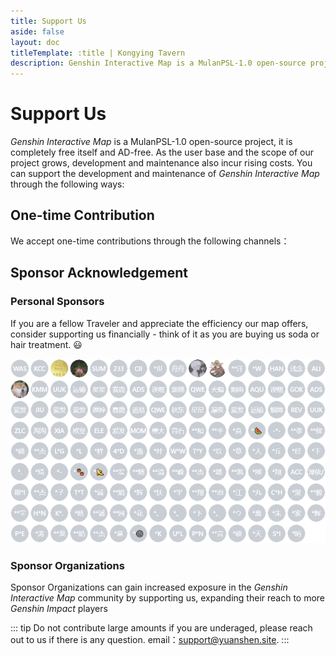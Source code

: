 ```yaml
---
title: Support Us
aside: false
layout: doc
titleTemplate: :title | Kongying Tavern
description: Genshin Interactive Map is a MulanPSL-1.0 open-source project, it is completely free itself and AD-free. As the user base and the scope of our project grows, development and maintenance also incur rising costs.
---
```


# Support Us

_Genshin Interactive Map_ is a MulanPSL-1.0 open-source project, it is completely free itself and AD-free.
As the user base and the scope of our project grows, development and maintenance also incur rising costs. You can support the development and maintenance of _Genshin Interactive Map_ through the following ways:

## One-time Contribution

We accept one-time contributions through the following channels：

<Coins />

## Sponsor Acknowledgement

### Personal Sponsors

If you are a fellow Traveler and appreciate the efficiency our map offers, consider supporting us financially - think of it as you are buying us soda or hair treatment. 😃

![backers](/imgs/backers_202347.png)

### Sponsor Organizations

Sponsor Organizations can gain increased exposure in the _Genshin Interactive Map_ community by supporting us, expanding their reach to more _Genshin Impact_ players

::: tip
Do not contribute large amounts if you are underaged, please reach out to us if there is any question. email：support@yuanshen.site.
:::

